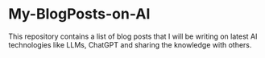 # My-BlogPosts-on-AI
This repository contains a list of blog posts that I will be writing on latest AI technologies like LLMs, ChatGPT and sharing the knowledge with others.
